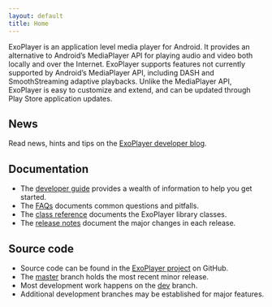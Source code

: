 ```yaml
---
layout: default
title: Home
---
```


ExoPlayer is an application level media player for Android. It provides an alternative to Android’s
MediaPlayer API for playing audio and video both locally and over the Internet. ExoPlayer supports
features not currently supported by Android’s MediaPlayer API, including DASH and SmoothStreaming
adaptive playbacks. Unlike the MediaPlayer API, ExoPlayer is easy to customize and extend, and can
be updated through Play Store application updates.

## News ##

Read news, hints and tips on the [ExoPlayer developer blog](https://medium.com/google-exoplayer).

## Documentation ##

* The [developer guide][] provides a wealth of information to help you get started.
* The [FAQs][] documents common questions and pitfalls.
* The [class reference][] documents the ExoPlayer library classes.
* The [release notes][] document the major changes in each release.

[developer guide]: https://google.github.io/ExoPlayer/guide.html
[FAQs]: https://google.github.io/ExoPlayer/faqs.html
[class reference]: https://google.github.io/ExoPlayer/doc/reference
[release notes]: https://github.com/google/ExoPlayer/blob/dev/RELEASENOTES.md

## Source code ##

* Source code can be found in the [ExoPlayer project][] on GitHub.
* The [master][] branch holds the most recent minor release.
* Most development work happens on the [dev][] branch.
* Additional development branches may be established for major features.

[ExoPlayer project]: https://github.com/google/ExoPlayer/tree/master
[master]: https://github.com/google/ExoPlayer/tree/master
[dev]: https://github.com/google/ExoPlayer/tree/dev
